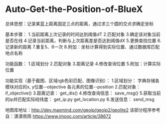 # Auto-Get-the-Position-of-BlueX

总体思想：记录某蓝上距离固定三点的距离，通过求三个圆的交点求确定坐标

基本步骤：
1.当前距离上次记录的时间达到阈值dT
2.匹配对象
3.确定该对象当前是否在线
4.记录当前距离，判断与上次距离差是否达到阈值dX
5.更换查找位置
6.记录新的距离
7.重复5、6一次
8.附加：坐标计算得到实际位置、通过数据库匹配地点名称

功能函数：
1.区域划分
2.匹配对象
3.距离记录
4.修改查询位置
5.附加：计算实际位置

功能实现（基于截图、区域rgb色彩匹配、图像识别）：
1.区域划分：
字典存储各模块对应的x, y位置--objective
各元素的位置--position 
2.匹配对象：
if_objective() 
3.距离记录：
get_dis() 
4.修改查询信息：
save_msg() 
5.获取当前的ip并匹配实际经纬度：
get_ip.py
get_location.py 
6.发送信息：
send_msg

地图库地址：http://dev.maxmind.com/geoip/geoip2/geolite2
该部分程序参考自：潇潇雨雨 https://www.imooc.com/article/38672
